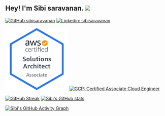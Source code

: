 ## Hey! I'm Sibi saravanan. <img src="https://media.giphy.com/media/hvRJCLFzcasrR4ia7z/giphy.gif" width="25px">  

[![GitHub sibisaravanan](https://img.shields.io/github/followers/sibisaravanan?label=follow&style=social)](https://github.com/sibisaravanan) [![Linkedin: sibisaravanan](https://img.shields.io/badge/-Sibi%20Saravanan-blue?style=flat-square&logo=Linkedin&logoColor=white&link=https://www.linkedin.com/in/sibisaravanan/)](https://www.linkedin.com/in/sibisaravanan/)  

[![AWS: Certified Solutions Architect Associate](https://github.com/sibisaravanan/sibisaravanan/blob/main/certificates/aws-certified-solutions-architect-associate.png)](https://www.credly.com/badges/715d3888-c750-4ef8-81a9-d2890c695324/public_url)  [![GCP: Certified Associate Cloud Engineer](https://api.accredible.com/v1/frontend/credential_website_embed_image/badge/23256917)](https://api.accredible.com/v1/frontend/credential_website_embed_image/badge/23256917)

[![GitHub Streak](https://github-readme-streak-stats.herokuapp.com?user=sibisaravanan&theme=dark&hide_border=true&date_format=M%20j%5B%2C%20Y%5D)]() [![Sibi's GitHub stats](https://github-readme-stats.vercel.app/api?username=sibisaravanan)]() 

[![Sibi's GitHub Activity Graph](https://activity-graph.herokuapp.com/graph?username=sibisaravanan&theme=xcode)]()
